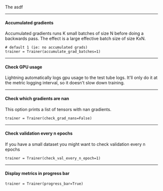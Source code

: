 The asdf

---
#### Accumulated gradients  
Accumulated gradients runs K small batches of size N before doing a backwards pass. The effect is a large effective batch size of size KxN. 

``` {.python}
# default 1 (ie: no accumulated grads)
trainer = Trainer(accumulate_grad_batches=1)
```

---
#### Check GPU usage
Lightning automatically logs gpu usage to the test tube logs. It'll only do it at the metric logging interval, so it doesn't slow down training.

---
#### Check which gradients are nan 
This option prints a list of tensors with nan gradients.
``` {.python}
trainer = Trainer(check_grad_nans=False)
```

---
#### Check validation every n epochs 
If you have a small dataset you might want to check validation every n epochs
``` {.python}
trainer = Trainer(check_val_every_n_epoch=1)
```

---
#### Display metrics in progress bar 
``` {.python}
trainer = Trainer(progress_bar=True)
```